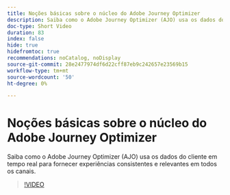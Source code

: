 ```yaml
---
title: Noções básicas sobre o núcleo do Adobe Journey Optimizer
description: Saiba como o Adobe Journey Optimizer (AJO) usa os dados do cliente em tempo real para fornecer experiências consistentes e relevantes em todos os canais.
doc-type: Short Video
duration: 83
index: false
hide: true
hidefromtoc: true
recommendations: noCatalog, noDisplay
source-git-commit: 28e2477974df6d22cff87eb9c242657e23569b15
workflow-type: tm+mt
source-wordcount: '50'
ht-degree: 0%

---
```



# Noções básicas sobre o núcleo do Adobe Journey Optimizer

Saiba como o Adobe Journey Optimizer (AJO) usa os dados do cliente em tempo real para fornecer experiências consistentes e relevantes em todos os canais.

<!-- 62_S522_3442522_82_understanding-the-core-of-adobe-journey-optimizer -->
>[!VIDEO](https://video.tv.adobe.com/v/3458249/?learn=on&enablevpops=true)
